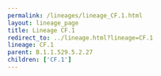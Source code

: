 ```yaml
---
permalink: /lineages/lineage_CF.1.html
layout: lineage_page
title: Lineage CF.1
redirect_to: ../lineage.html?lineage=CF.1
lineage: CF.1
parent: B.1.1.529.5.2.27
children: ['CF.1']
---
```

